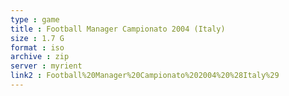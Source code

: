 ```yaml
---
type : game
title : Football Manager Campionato 2004 (Italy)
size : 1.7 G
format : iso
archive : zip
server : myrient
link2 : Football%20Manager%20Campionato%202004%20%28Italy%29
---
```

